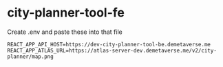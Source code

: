 # city-planner-tool-fe

Create .env and paste these into that file

`REACT_APP_API_HOST=https://dev-city-planner-tool-be.demetaverse.me`  
`REACT_APP_ATLAS_URL=https://atlas-server-dev.demetaverse.me/v2/city-planner/map.png`

